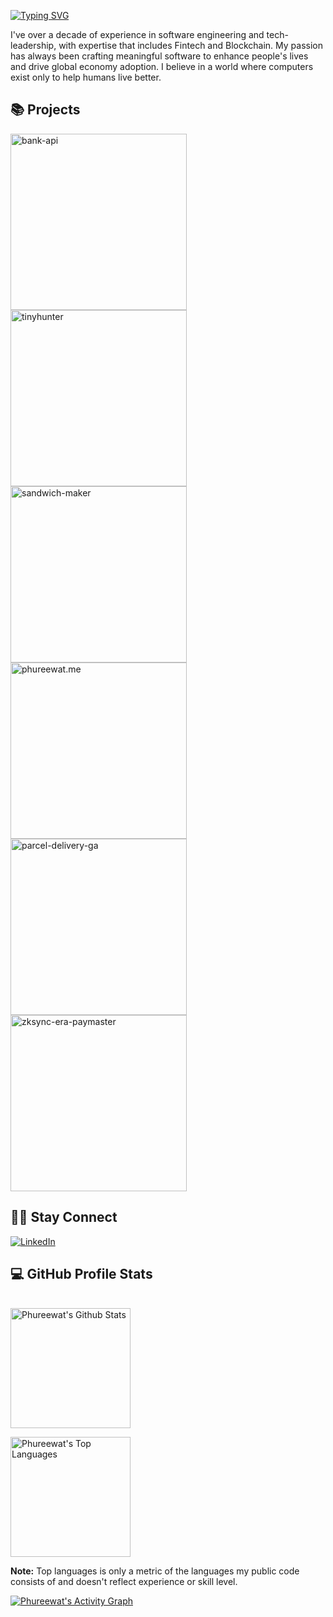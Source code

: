 [![Typing SVG](https://readme-typing-svg.demolab.com?font=Fira+Code&pause=1000&random=false&width=435&lines=Hi%2C+I'm+Phureewat!+%F0%9F%91%8B%F0%9F%8F%BB)](https://github.com/phureewat29)

I've over a decade of experience in software engineering and tech-leadership, with expertise that includes Fintech and Blockchain. My passion has always been crafting meaningful software to enhance people's lives and drive global economy adoption. I believe in a world where computers exist only to help humans live better.

## 📚 Projects
<p align="left">
    <a href="https://github.com/phureewat29/bank-api"><img width="282" src="https://denvercoder1-github-readme-stats.vercel.app/api/pin/?username=phureewat29&repo=bank-api&theme=react&bg_color=1F222E&title_color=F85D7F&icon_color=F8D866&hide_border=true&show_icons=false" alt="bank-api"></a>
    <a href="https://github.com/phureewat29/tinyhunter"><img width="282" src="https://denvercoder1-github-readme-stats.vercel.app/api/pin/?username=phureewat29&repo=tinyhunter&theme=react&bg_color=1F222E&title_color=F85D7F&icon_color=F8D866&hide_border=true&show_icons=false" alt="tinyhunter"></a>
    <a href="https://github.com/phureewat29/sandwich-maker"><img width="282" src="https://denvercoder1-github-readme-stats.vercel.app/api/pin/?username=phureewat29&repo=sandwich-maker&theme=react&bg_color=1F222E&title_color=F85D7F&icon_color=F8D866&hide_border=true&show_icons=false" alt="sandwich-maker"></a>
    <a href="https://github.com/phureewat29/phureewat.me"><img width="282" src="https://denvercoder1-github-readme-stats.vercel.app/api/pin/?username=phureewat29&repo=phureewat.me&theme=react&bg_color=1F222E&title_color=F85D7F&icon_color=F8D866&hide_border=true&show_icons=false" alt="phureewat.me"></a>
    <a href="https://github.com/phureewat29/parcel-delivery-ga"><img width="282" src="https://denvercoder1-github-readme-stats.vercel.app/api/pin/?username=phureewat29&repo=parcel-delivery-ga&theme=react&bg_color=1F222E&title_color=F85D7F&icon_color=F8D866&hide_border=true&show_icons=false" alt="parcel-delivery-ga"></a>
    <a href="https://github.com/phureewat29/zksync-era-paymaster"><img width="282" src="https://denvercoder1-github-readme-stats.vercel.app/api/pin/?username=phureewat29&repo=zksync-era-paymaster&theme=react&bg_color=1F222E&title_color=F85D7F&icon_color=F8D866&hide_border=true&show_icons=false" alt="zksync-era-paymaster"></a>
</p>

## 🙋‍♂️ Stay Connect
<p align="left">
<a href="https://www.linkedin.com/in/phureewat/"><img alt="LinkedIn" title="LinkedIn" src="https://img.shields.io/badge/-LinkedIn-blue?style=for-the-badge&logo=Linkedin&logoColor=white"/></a>
</p>

## 💻 GitHub Profile Stats
\
<a href="https://github.com/anuraghazra/github-readme-stats"><img alt="Phureewat's Github Stats" src="https://denvercoder1-github-readme-stats.vercel.app/api/?username=phureewat29&show_icons=true&count_private=true&theme=react&hide_border=true&bg_color=1F222E&title_color=F85D7F&icon_color=F8D866" height="192px"/></a>


<a href="https://github.com/anuraghazra/github-readme-stats"><img alt="Phureewat's Top Languages" src="https://denvercoder1-github-readme-stats.vercel.app/api/top-langs/?username=phureewat29&langs_count=8&layout=compact&theme=react&hide_border=true&bg_color=1F222E&title_color=F85D7F&icon_color=F8D866&hide=Jupyter%20Notebook,Roff" height="192px"/></a>
<br/>

<b>Note:</b> Top languages is only a metric of the languages my public code consists of and doesn't reflect experience or skill level.

<a href="https://github.com/ashutosh00710/github-readme-activity-graph"><img alt="Phureewat's Activity Graph" src="https://github-readme-activity-graph.vercel.app/graph/?username=phureewat29&bg_color=1F222E&color=F8D866&line=F85D7F&point=FFFFFF&hide_border=true" /></a>
